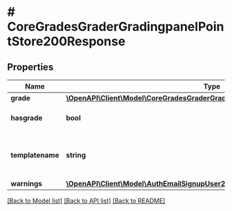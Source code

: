 # # CoreGradesGraderGradingpanelPointStore200Response

## Properties

Name | Type | Description | Notes
------------ | ------------- | ------------- | -------------
**grade** | [**\OpenAPI\Client\Model\CoreGradesGraderGradingpanelPointStore200ResponseGrade**](CoreGradesGraderGradingpanelPointStore200ResponseGrade.md) |  |
**hasgrade** | **bool** | Does the user have a grade? |
**templatename** | **string** | The template to use when rendering this data |
**warnings** | [**\OpenAPI\Client\Model\AuthEmailSignupUser200ResponseWarningsInner[]**](AuthEmailSignupUser200ResponseWarningsInner.md) |  | [optional]

[[Back to Model list]](../../README.md#models) [[Back to API list]](../../README.md#endpoints) [[Back to README]](../../README.md)
